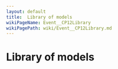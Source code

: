 ```yaml
---
layout: default
title:  Library of models
wikiPageName: Event__CP12Library
wikiPagePath: wiki/Event__CP12Library.md
---
```


# Library of models
